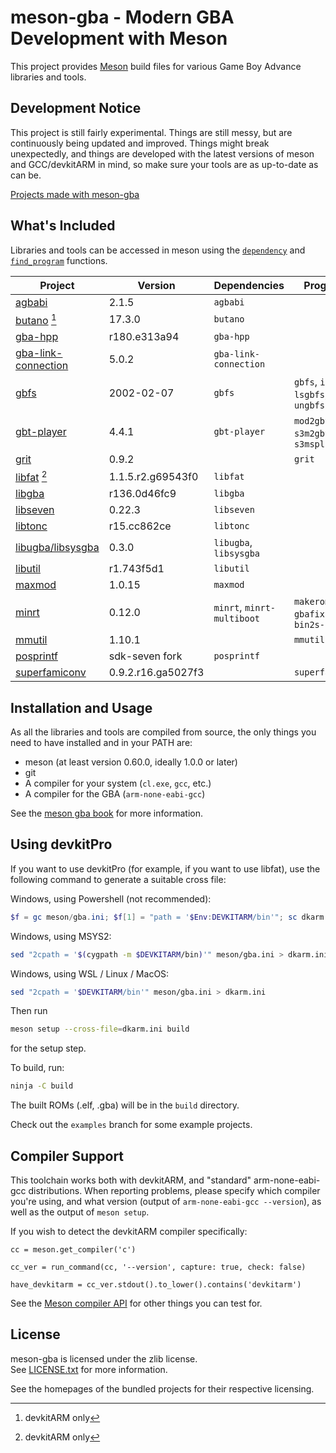 # meson-gba - Modern GBA Development with Meson

This project provides [Meson][meson-build] build files for various Game Boy
Advance libraries and tools.

## Development Notice

This project is still fairly experimental. Things are still messy, but are
continuously being updated and improved. Things might break unexpectedly,
and things are developed with the latest versions of meson and GCC/devkitARM
in mind, so make sure your tools are as up-to-date as can be.

[Projects made with meson-gba](./PROJECTS.md)

## What's Included

Libraries and tools can be accessed in meson using the [`dependency`][meson-dependency] and
[`find_program`][meson-find_program] functions.

Project               | Version            | Dependencies               | Programs
----------------------|--------------------|----------------------------|---------
[agbabi]              | 2.1.5              | `agbabi`                   |
[butano] [^1]         | 17.3.0             | `butano`                   |
[gba-hpp]             | r180.e313a94       | `gba-hpp`                  |
[gba-link-connection] | 5.0.2              | `gba-link-connection`      |
[gbfs]                | 2002-02-07         | `gbfs`                     | `gbfs`, `insgbfs`, `lsgbfs`, `ungbfs`
[gbt-player]          | 4.4.1              | `gbt-player`               | `mod2gbt`, `s3m2gbt`, `s3msplit`
[grit]                | 0.9.2              |                            | `grit`
[libfat] [^1]         | 1.1.5.r2.g69543f0  | `libfat`                   |
[libgba]              | r136.0d46fc9       | `libgba`                   |
[libseven]            | 0.22.3             | `libseven`                 |
[libtonc]             | r15.cc862ce        | `libtonc`                  |
[libugba/libsysgba]   | 0.3.0              | `libugba`, `libsysgba`     |
[libutil]             | r1.743f5d1         | `libutil`                  |
[maxmod]              | 1.0.15             | `maxmod`                   |
[minrt]               | 0.12.0             | `minrt`, `minrt-multiboot` | `makerom`, `gbafix-py`, `bin2s-py`
[mmutil]              | 1.10.1             |                            | `mmutil`
[posprintf]           | sdk-seven fork     | `posprintf`                |
[superfamiconv]       | 0.9.2.r16.ga5027f3 |                            | `superfamiconv`

[^1]: devkitARM only

## Installation and Usage

As all the libraries and tools are compiled from source, the only things you
need to have installed and in your PATH are:

- meson (at least version 0.60.0, ideally 1.0.0 or later)
- git
- A compiler for your system (`cl.exe`, `gcc`, etc.)
- A compiler for the GBA (`arm-none-eabi-gcc`)

See the [meson gba book](https://lunarlambda.github.io/meson-gba-book/) for more information.

## Using devkitPro

If you want to use devkitPro (for example, if you want to use libfat), use the
following command to generate a suitable cross file:

Windows, using Powershell (not recommended):

```powershell
$f = gc meson/gba.ini; $f[1] = "path = '$Env:DEVKITARM/bin'"; sc dkarm.ini $f
```

Windows, using MSYS2:

```sh
sed "2cpath = '$(cygpath -m $DEVKITARM/bin)'" meson/gba.ini > dkarm.ini
```

Windows, using WSL / Linux / MacOS:

```sh
sed "2cpath = '$DEVKITARM/bin'" meson/gba.ini > dkarm.ini
```

Then run

```sh
meson setup --cross-file=dkarm.ini build
```

for the setup step.

To build, run:

```sh
ninja -C build
```

The built ROMs (.elf, .gba) will be in the `build` directory.

Check out the `examples` branch for some example projects.

## Compiler Support

This toolchain works both with devkitARM, and "standard" arm-none-eabi-gcc
distributions. When reporting problems, please specify which compiler you're
using, and what version (output of `arm-none-eabi-gcc --version`), as well
as the output of `meson setup`.

If you wish to detect the devkitARM compiler specifically:

```meson
cc = meson.get_compiler('c')

cc_ver = run_command(cc, '--version', capture: true, check: false)

have_devkitarm = cc_ver.stdout().to_lower().contains('devkitarm')
```

See the [Meson compiler API][meson-compiler] for other things you can test for.

## License

meson-gba is licensed under the zlib license.\
See [LICENSE.txt](./LICENSE.txt) for more information.

See the homepages of the bundled projects for their respective licensing.

[agbabi]: https://github.com/felixjones/agbabi
[butano]: https://github.com/GValiente/butano
[devkitARM]: https://github.com/devkitPro/devkitarm-crtls
[download]: https://github.com/LunarLambda/meson-gba/archive/refs/heads/main.zip
[gba-hpp]: https://github.com/felixjones/gba-hpp
[gba-link-connection]: https://github.com/rodri042/gba-link-connection
[gbfs]: https://pineight.com/gba/#gbfs
[gbt-player]: https://github.com/AntonioND/gbt-player
[grit]: https://github.com/devkitPro/grit
[libfat]: https://github.com/devkitPro/libfat
[libgba]: https://github.com/gbadev-org/libgba
[libseven]: https://github.com/sdk-seven/libseven
[libtonc]: https://github.com/gbadev-org/libtonc
[libugba/libsysgba]: https://github.com/AntonioND/libugba
[libutil]: https://github.com/sdk-seven/libutil
[maxmod]: https://github.com/devkitPro/maxmod
[meson-build]: https://mesonbuild.com/index.html
[meson-compiler]: https://mesonbuild.com/Reference-manual_returned_compiler.html
[meson-dependency]: https://mesonbuild.com/Reference-manual_functions.html#dependency
[meson-find_program]: https://mesonbuild.com/Reference-manual_functions.html#find_program
[meson-options]: https://mesonbuild.com/Build-options.html#using-build-options
[minrt]: https://github.com/sdk-seven/runtime
[mmutil]: https://github.com/devkitPro/mmutil
[msys2-dkp]: https://devkitpro.org/wiki/Getting_Started#Windows
[msys2-official]: https://www.msys2.org
[posprintf]: https://github.com/sdk-seven/posprintf
[superfamiconv]: https://github.com/Optiroc/SuperFamiconv

